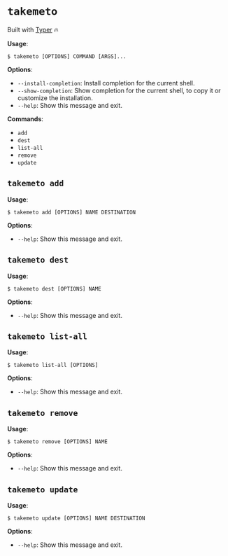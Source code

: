 # `takemeto`

Built with [Typer](https://typer.tiangolo.com/) 🔥

**Usage**:

```console
$ takemeto [OPTIONS] COMMAND [ARGS]...
```

**Options**:

* `--install-completion`: Install completion for the current shell.
* `--show-completion`: Show completion for the current shell, to copy it or customize the installation.
* `--help`: Show this message and exit.

**Commands**:

* `add`
* `dest`
* `list-all`
* `remove`
* `update`

## `takemeto add`

**Usage**:

```console
$ takemeto add [OPTIONS] NAME DESTINATION
```

**Options**:

* `--help`: Show this message and exit.

## `takemeto dest`

**Usage**:

```console
$ takemeto dest [OPTIONS] NAME
```

**Options**:

* `--help`: Show this message and exit.

## `takemeto list-all`

**Usage**:

```console
$ takemeto list-all [OPTIONS]
```

**Options**:

* `--help`: Show this message and exit.

## `takemeto remove`

**Usage**:

```console
$ takemeto remove [OPTIONS] NAME
```

**Options**:

* `--help`: Show this message and exit.

## `takemeto update`

**Usage**:

```console
$ takemeto update [OPTIONS] NAME DESTINATION
```

**Options**:

* `--help`: Show this message and exit.
